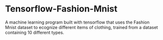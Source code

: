 # Tensorflow-Fashion-Mnist
A machine learning program built with tensorflow that uses the Fashion Mnist dataset to ecognize different items of clothing, trained from a dataset containing 10 different types.
